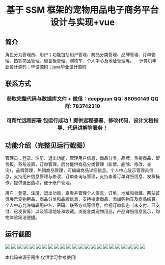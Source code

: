 <p><h1 align="center">基于 SSM 框架的宠物用品电子商务平台设计与实现+vue</h1></p>

## 简介
角色分为管理员、用户；功能包括用户管理、商品分类管理、品牌管理、订单管理、热销商品管理、留言板管理、购物车、个人中心及地址管理等。    --计算机毕业设计源码；毕设源码；java毕业设计源码


## 联系方式
<p><h3 align="center">获取完整代码与数据库文件 + 微信：deepguan QQ: 86050149 QQ群: 783742310</h3></p>
<p><h3 align="center">可帮忙远程部署 包运行成功！提供远程部署、修改代码、设计文档指导、代码讲解等服务！</h3></p>

## 功能介绍（完整见运行截图）
管理员：登录、注册、退出功能，管理用户信息，商品分类，品牌，热销商品，留言板，系统设置，订单管理。后台提供商品分类管理（新增、删除、修改、查询），品牌管理，热销商品管理，可编辑商品详细信息。个人中心显示管理员信息，支持用户信息管理与修改，订单查询与管理，支持查看订单详细信息、发货操作。提供退出选项，便于账户管理。

用户：登录、注册、退出功能，查看并管理个人信息，订单，地址和收藏。网站首页展示宠物用品，商品分类和品牌信息，支持搜索商品、添加购物车及商品结算。个人中心允许编辑用户名、密码、联系方式等信息，检视订单状态（未支付、已支付、已发货等）以及管理地址和收藏。浏览各类宠物用品，产品详细信息显示，购物体验简洁便捷。


## 运行截图
![](https://bs-1329754181.cos.ap-shanghai.myqcloud.com/ssm/PetSuppliesEcommercePlatform/img/001.jpg)
![](https://bs-1329754181.cos.ap-shanghai.myqcloud.com/ssm/PetSuppliesEcommercePlatform/img/002.jpg)
![](https://bs-1329754181.cos.ap-shanghai.myqcloud.com/ssm/PetSuppliesEcommercePlatform/img/003.jpg)
![](https://bs-1329754181.cos.ap-shanghai.myqcloud.com/ssm/PetSuppliesEcommercePlatform/img/004.jpg)
![](https://bs-1329754181.cos.ap-shanghai.myqcloud.com/ssm/PetSuppliesEcommercePlatform/img/005.jpg)
![](https://bs-1329754181.cos.ap-shanghai.myqcloud.com/ssm/PetSuppliesEcommercePlatform/img/006.jpg)
![](https://bs-1329754181.cos.ap-shanghai.myqcloud.com/ssm/PetSuppliesEcommercePlatform/img/007.jpg)
![](https://bs-1329754181.cos.ap-shanghai.myqcloud.com/ssm/PetSuppliesEcommercePlatform/img/008.jpg)
![](https://bs-1329754181.cos.ap-shanghai.myqcloud.com/ssm/PetSuppliesEcommercePlatform/img/009.jpg)
![](https://bs-1329754181.cos.ap-shanghai.myqcloud.com/ssm/PetSuppliesEcommercePlatform/img/010.jpg)
![](https://bs-1329754181.cos.ap-shanghai.myqcloud.com/ssm/PetSuppliesEcommercePlatform/img/011.jpg)
![](https://bs-1329754181.cos.ap-shanghai.myqcloud.com/ssm/PetSuppliesEcommercePlatform/img/012.jpg)
![](https://bs-1329754181.cos.ap-shanghai.myqcloud.com/ssm/PetSuppliesEcommercePlatform/img/013.jpg)
![](https://bs-1329754181.cos.ap-shanghai.myqcloud.com/ssm/PetSuppliesEcommercePlatform/img/014.jpg)
![](https://bs-1329754181.cos.ap-shanghai.myqcloud.com/ssm/PetSuppliesEcommercePlatform/img/015.jpg)
![](https://bs-1329754181.cos.ap-shanghai.myqcloud.com/ssm/PetSuppliesEcommercePlatform/img/016.jpg)
![](https://bs-1329754181.cos.ap-shanghai.myqcloud.com/ssm/PetSuppliesEcommercePlatform/img/017.jpg)
![](https://bs-1329754181.cos.ap-shanghai.myqcloud.com/ssm/PetSuppliesEcommercePlatform/img/018.jpg)
![](https://bs-1329754181.cos.ap-shanghai.myqcloud.com/ssm/PetSuppliesEcommercePlatform/img/019.jpg)
![](https://bs-1329754181.cos.ap-shanghai.myqcloud.com/ssm/PetSuppliesEcommercePlatform/img/020.jpg)
![](https://bs-1329754181.cos.ap-shanghai.myqcloud.com/ssm/PetSuppliesEcommercePlatform/img/021.jpg)
![](https://bs-1329754181.cos.ap-shanghai.myqcloud.com/ssm/PetSuppliesEcommercePlatform/img/022.jpg)
![](https://bs-1329754181.cos.ap-shanghai.myqcloud.com/ssm/PetSuppliesEcommercePlatform/img/023.jpg)

<p>本代码来源于网络,仅供学习参考使用!</p>
